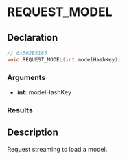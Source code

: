 # REQUEST_MODEL

## Declaration
```cpp
// 0x502B5185
void REQUEST_MODEL(int modelHashKey);
```

### Arguments
- **int:** modelHashKey

### Results

## Description
Request streaming to load a model.